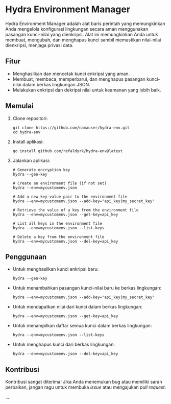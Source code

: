
# Hydra Environment Manager

Hydra Environment Manager adalah alat baris perintah yang memungkinkan Anda mengelola konfigurasi lingkungan secara aman menggunakan pasangan kunci-nilai yang dienkripsi. Alat ini memungkinkan Anda untuk membuat, mengubah, dan menghapus kunci sambil memastikan nilai-nilai dienkripsi, menjaga privasi data.

## Fitur

- Menghasilkan dan mencetak kunci enkripsi yang aman.
- Membuat, membaca, memperbarui, dan menghapus pasangan kunci-nilai dalam berkas lingkungan JSON.
- Melakukan enkripsi dan dekripsi nilai untuk keamanan yang lebih baik.

## Memulai

1. Clone repositori:
   ```shell
   git clone https://github.com/namauser/hydra-env.git
   cd hydra-env
   ```

2. Install aplikasi:

   ```shell
   go install github.com/refaldyrk/hydra-env@latest
   ```

3. Jalankan aplikasi:

   ```shell
   # Generate encryption key
   hydra --gen-key

   # Create an environment file (if not set)
   hydra --env=mycustomenv.json

   # Add a new key-value pair to the environment file
   hydra --env=mycustomenv.json --add-key="api_key|my_secret_key"

   # Retrieve the value of a key from the environment file
   hydra --env=mycustomenv.json --get-key=api_key

   # List all keys in the environment file
   hydra --env=mycustomenv.json --list-keys

   # Delete a key from the environment file
   hydra --env=mycustomenv.json --del-key=api_key
   ```

## Penggunaan

- Untuk menghasilkan kunci enkripsi baru:

   ```shell
   hydra --gen-key
   ```

- Untuk menambahkan pasangan kunci-nilai baru ke berkas lingkungan:

   ```shell
   hydra --env=mycustomenv.json --add-key="api_key|my_secret_key"
   ```

- Untuk mendapatkan nilai dari kunci dalam berkas lingkungan:

   ```shell
   hydra --env=mycustomenv.json --get-key=api_key
   ```

- Untuk menampilkan daftar semua kunci dalam berkas lingkungan:

   ```shell
   hydra --env=mycustomenv.json --list-keys
   ```

- Untuk menghapus kunci dari berkas lingkungan:

   ```shell
   hydra --env=mycustomenv.json --del-key=api_key
   ```

## Kontribusi

Kontribusi sangat diterima! Jika Anda menemukan bug atau memiliki saran perbaikan, jangan ragu untuk membuka *issue* atau mengajukan *pull request*.

....
